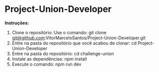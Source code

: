 # Project-Union-Developer
<strong>Instruções:</strong></br>
  1. Clone o repositório: Use o comando: git clone git@github.com:VitorMarceloSantos/Project-Union-Developer.git </br>
  2. Entre na pasta do repositório que você acabou de clonar: cd Project-Union-Developer</br>
  3. Entre na pasta do repositório: cd challenge-union</br>
  4. Instale as dependências: npm install</br>
  5. Execute o comando: npm run dev</br>
